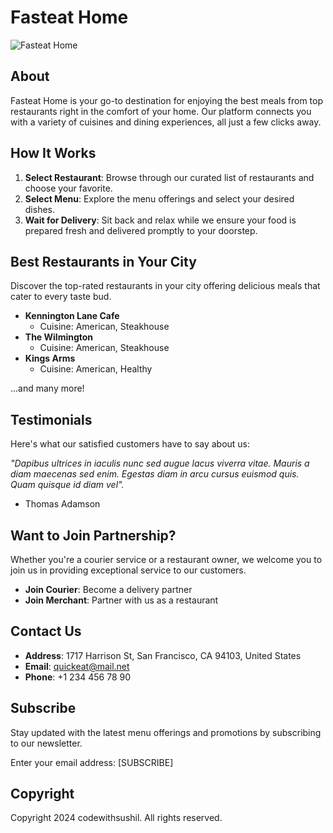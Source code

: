 # Fasteat Home

![Fasteat Home](image_url_here)

## About
Fasteat Home is your go-to destination for enjoying the best meals from top restaurants right in the comfort of your home. Our platform connects you with a variety of cuisines and dining experiences, all just a few clicks away.

## How It Works
1. **Select Restaurant**: Browse through our curated list of restaurants and choose your favorite.
2. **Select Menu**: Explore the menu offerings and select your desired dishes.
3. **Wait for Delivery**: Sit back and relax while we ensure your food is prepared fresh and delivered promptly to your doorstep.

## Best Restaurants in Your City
Discover the top-rated restaurants in your city offering delicious meals that cater to every taste bud.

- **Kennington Lane Cafe**
  - Cuisine: American, Steakhouse
- **The Wilmington**
  - Cuisine: American, Steakhouse
- **Kings Arms**
  - Cuisine: American, Healthy

...and many more!

## Testimonials
Here's what our satisfied customers have to say about us:

*"Dapibus ultrices in iaculis nunc sed augue lacus viverra vitae. Mauris a diam maecenas sed enim. Egestas diam in arcu cursus euismod quis. Quam quisque id diam vel".*  
- Thomas Adamson

## Want to Join Partnership?
Whether you're a courier service or a restaurant owner, we welcome you to join us in providing exceptional service to our customers.

- **Join Courier**: Become a delivery partner
- **Join Merchant**: Partner with us as a restaurant

## Contact Us
- **Address**: 1717 Harrison St, San Francisco, CA 94103, United States
- **Email**: quickeat@mail.net
- **Phone**: +1 234 456 78 90

## Subscribe
Stay updated with the latest menu offerings and promotions by subscribing to our newsletter.

Enter your email address: [SUBSCRIBE]

## Copyright
Copyright 2024 codewithsushil. All rights reserved.
